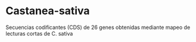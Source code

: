# Castanea-sativa
Secuencias codificantes (CDS) de 26 genes obtenidas mediante mapeo de lecturas cortas de C. sativa
